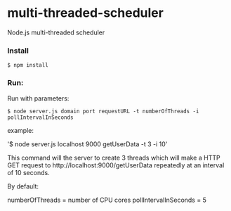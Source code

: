 # multi-threaded-scheduler
Node.js multi-threaded scheduler

### Install
`$ npm install`

### Run:

Run with parameters:

`$ node server.js domain port requestURL -t numberOfThreads -i pollIntervalInSeconds`

example:

'$ node server.js localhost 9000 getUserData -t 3 -i 10'


This command will the server to create 3 threads which will make a HTTP GET request to http://localhost:9000/getUserData repeatedly at an interval of 10 seconds.

By default:

numberOfThreads = number of CPU cores
pollIntervalInSeconds = 5
